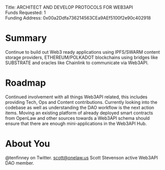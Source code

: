 Title: ARCHITECT AND DEVELOP PROTOCOLS FOR WEB3API   
Funds Requested: 1  
Funding Address: 0x00a2Ddfa736214563CEa9AEf5100f2e90c402918  

# Summary
Continue to build out Web3 ready applications using IPFS/SWARM content storage providers, ETHEREUM/POLKADOT blockchains using bridges like SUBSTRATE and oracles like Chainlink to communicate via Web3API.

# Roadmap
Continued involvement with all things Web3API related, this includes providing Tech, Ops and Content contributions. Currently looking into the codebase as well as understanding the DAO workflow is the next action items.  Moving an existing platform of already deployed smart contracts from OpenLaw and other sources towards a Web3API schema should ensure that there are enough mini-applications in the Web3API Hub.

# About You
@tenfinney on Twitter. scott@onelaw.us Scott Stevenson active Web3API DAO member.
